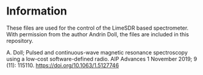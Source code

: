 # Information

These files are used for the control of the LimeSDR based spectrometer. 
With permission from the author Andrin Doll, the files are included in this repository.

A. Doll; Pulsed and continuous-wave magnetic resonance spectroscopy using a low-cost software-defined radio. AIP Advances 1 November 2019; 9 (11): 115110. https://doi.org/10.1063/1.5127746